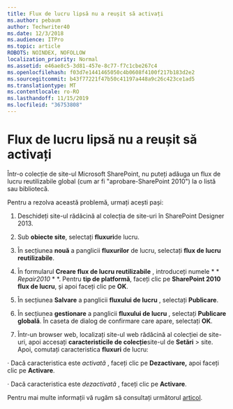 ```yaml
---
title: Flux de lucru lipsă nu a reușit să activați
ms.author: pebaum
author: Techwriter40
ms.date: 12/3/2018
ms.audience: ITPro
ms.topic: article
ROBOTS: NOINDEX, NOFOLLOW
localization_priority: Normal
ms.assetid: e46ae8c5-3d81-457e-8c77-f7c1cbe267c4
ms.openlocfilehash: f03d7e1441465050c4b0608f4100f217b183d2e2
ms.sourcegitcommit: b43f77221f47b50c41197a448a9c26c423ce1ad5
ms.translationtype: MT
ms.contentlocale: ro-RO
ms.lasthandoff: 11/15/2019
ms.locfileid: "36753808"
---
```

# <a name="missing-workflow-failed-to-activate"></a>Flux de lucru lipsă nu a reușit să activați

Într-o colecție de site-ul Microsoft SharePoint, nu puteți adăuga un flux de lucru reutilizabile global (cum ar fi "aprobare-SharePoint 2010") la o listă sau bibliotecă.
  
Pentru a rezolva această problemă, urmați acești pași: 
  
1. Deschideți site-ul rădăcină al colecția de site-uri în SharePoint Designer 2013.
  
2. Sub **obiecte site**, selectați **fluxuri**de lucru. 
  
3. În secțiunea **nouă** a panglicii **fluxurilor** de lucru, selectați **flux de lucru reutilizabile**. 
  
4. În formularul **Creare flux de lucru reutilizabile** , introduceți numele * * *Repair2010* * *. Pentru **tip de platformă**, faceți clic pe **SharePoint 2010 flux de lucru**, și apoi faceți clic pe **OK**. 
  
1. În secțiunea **Salvare** a panglicii **fluxului de lucru** , selectați **Publicare**. 
  
2. În secțiunea **gestionare** a panglicii **fluxului de lucru** , selectați **Publicare globală**. În caseta de dialog de confirmare care apare, selectați **OK**. 
  
3. Într-un browser web, localizați site-ul web rădăcină al colecției de site-uri, apoi accesați **caracteristicile de colecție**site-ul de **Setări** \> site. Apoi, comutați caracteristica **fluxuri** de lucru: 
  
· Dacă caracteristica este *activată* , faceți clic pe **Dezactivare,** apoi faceți clic pe **Activare**. 
  
· Dacă caracteristica este *dezactivată* , faceți clic pe **Activare**. 
  
Pentru mai multe informații vă rugăm să consultați următorul [articol](https://go.microsoft.com/fwlink/?linkid=2047770&amp;clcid=0x409).
  


